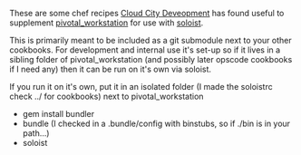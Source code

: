 These are some chef recipes [Cloud City Deveopment](http://www.cloudcitydevelopment.com) has found useful to supplement [pivotal_workstation](https://github.com/pivotal/pivotal_workstation) for use with [soloist](https://github.com/mkocher/soloist).

This is primarily meant to be included as a git submodule next to your other cookbooks. For development and internal use it's set-up so if it lives in a sibling folder of pivotal_workstation (and possibly later opscode cookbooks if I need any) then it can be run on it's own via soloist.

If you run it on it's own, put it in an isolated folder (I made the soloistrc check ../ for cookbooks) next to pivotal_workstation

* gem install bundler
* bundle (I checked in a .bundle/config with binstubs, so if ./bin is in your path...)
* soloist